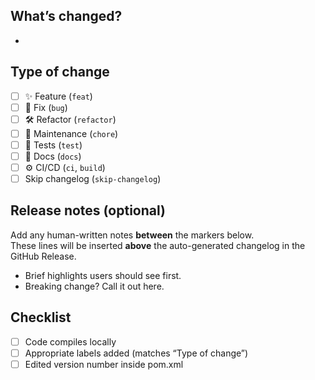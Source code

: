 ## What’s changed?
<!-- Short, user-facing bullets. Keep it human. -->
- 

## Type of change
<!-- Tick all that apply; labels should match these. -->
- [ ] ✨ Feature (`feat`)
- [ ] 🐛 Fix (`bug`)
- [ ] 🛠 Refactor (`refactor`)
- [ ] 🧰 Maintenance (`chore`)
- [ ] 🧪 Tests (`test`)
- [ ] 📝 Docs (`docs`)
- [ ] ⚙️ CI/CD (`ci`, `build`)
- [ ] Skip changelog (`skip-changelog`)

## Release notes (optional)
Add any human-written notes **between** the markers below.  
These lines will be inserted **above** the auto-generated changelog in the GitHub Release.

<!-- RELEASE-NOTES:START -->
- Brief highlights users should see first.
- Breaking change? Call it out here.
<!-- RELEASE-NOTES:END -->

## Checklist
- [ ] Code compiles locally
- [ ] Appropriate labels added (matches “Type of change”)
- [ ] Edited version number inside pom.xml